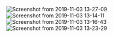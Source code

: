 ![Screenshot from 2019-11-03 13-27-09](https://user-images.githubusercontent.com/33805349/68082052-b387ea80-fe3d-11e9-9789-9ba106406ea3.png)
![Screenshot from 2019-11-03 13-14-11](https://user-images.githubusercontent.com/33805349/68081970-838c1780-fe3c-11e9-9107-852100cffad7.png)
![Screenshot from 2019-11-03 13-16-43](https://user-images.githubusercontent.com/33805349/68081979-930b6080-fe3c-11e9-940b-5e78d9a910ee.png)
![Screenshot from 2019-11-03 13-23-29](https://user-images.githubusercontent.com/33805349/68082015-30669480-fe3d-11e9-91be-0a49805b5d81.png)
